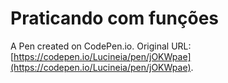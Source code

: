 # Praticando com funções

A Pen created on CodePen.io. Original URL: [https://codepen.io/Lucineia/pen/jOKWpae](https://codepen.io/Lucineia/pen/jOKWpae).

